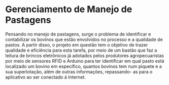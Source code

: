 # Gerenciamento de Manejo de Pastagens

Pensando no manejo de pastagens, surge o problema de identificar e contabilizar os bovinos que estão envolvidos no processo e a qualidade de pastos. A partir disso, o projeto em questão tem o objetivo de trazer qualidade e eficiência para esta tarefa, por meio de um bastão que faz a leitura de brincos eletrônicos já adotados pelos produtores agropecuaristas por meio de sensores RFID e Arduino para 
ter  identificar em qual pasto está localizado um bovino em específico, quantos bovinos tem num piquete e a sua superlotação, além de outras informações, repassando- as para o aplicativo ao ser conectado à Internet. 
